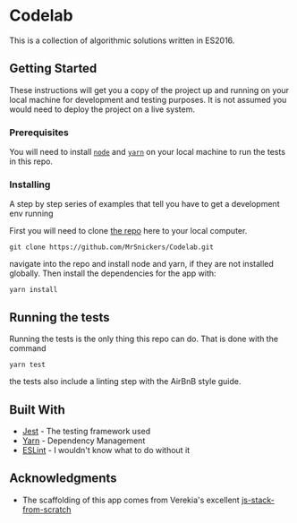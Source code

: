 # Codelab

This is a collection of algorithmic solutions written in ES2016.

## Getting Started

These instructions will get you a copy of the project up and running on your local machine for development and testing purposes. It is not assumed you would need to deploy the project on a live system.

### Prerequisites

You will need to install [`node`](https://nodejs.org/en/download/) and [`yarn`](https://yarnpkg.com/lang/en/docs/install/) on your local machine to run the tests in this repo.


### Installing

A step by step series of examples that tell you have to get a development env running

First you will need to clone [the repo](https://github.com/MrSnickers/Codelab) here to your local computer.
```
git clone https://github.com/MrSnickers/Codelab.git
```

navigate into the repo and install node and yarn, if they are not installed globally.  Then install the dependencies for the app with:
```
yarn install
```

## Running the tests

Running the tests is the only thing this repo can do.  That is done with the command
```
yarn test
```
the tests also include a linting step with the AirBnB style guide.

## Built With

* [Jest](https://facebook.github.io/jest/) - The testing framework used
* [Yarn](https://yarnpkg.com) - Dependency Management
* [ESLint](https://eslint.org/) - I wouldn't know what to do without it


## Acknowledgments

* The scaffolding of this app comes from Verekia's excellent [js-stack-from-scratch](https://github.com/verekia/js-stack-from-scratch)
